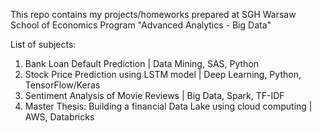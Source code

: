 This repo contains my projects/homeworks prepared at SGH Warsaw School of Economics Program "Advanced Analytics - Big Data"

List of subjects:
1. Bank Loan Default Prediction | Data Mining, SAS, Python
2. Stock Price Prediction using LSTM model | Deep Learning, Python, TensorFlow/Keras
3. Sentiment Analysis of Movie Reviews  | Big Data, Spark, TF-IDF
4. Master Thesis: Building a financial Data Lake using cloud computing | AWS, Databricks
